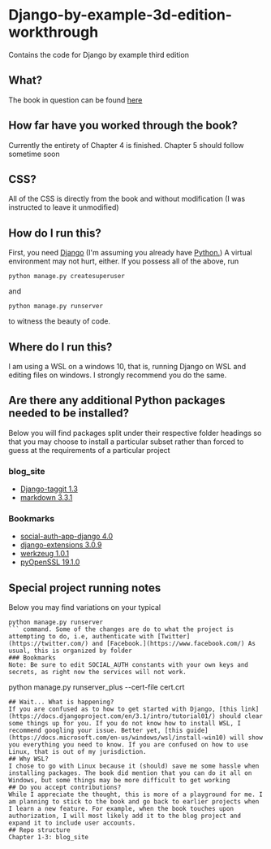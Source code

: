 # Django-by-example-3d-edition-workthrough
Contains the code for Django by example third edition
## What?
The book in question can be found [here](https://www.packtpub.com/product/django-3-by-example-third-edition/9781838981952)
## How far have you worked through the book?
Currently the entirety of Chapter 4 is finished. Chapter 5 should follow sometime soon
## CSS?
All of the CSS is directly from the book and without modification (I was instructed to leave it unmodified)
## How do I run this?
First, you need [Django](https://pypi.org/project/Django/) (I'm assuming you already have [Python.](https://www.python.org/)) A virtual environment may not hurt, either. If you possess all of the above, run
```
python manage.py createsuperuser
```
and
```
python manage.py runserver
```
to witness the beauty of code.
## Where do I run this?
I am using a WSL on a windows 10, that is, running Django on WSL and editing files on windows. I strongly recommend you do the same.
## Are there any additional Python packages needed to be installed?
Below you will find packages split under their respective folder headings so that you may choose to install a particular subset rather than forced to guess at the requirements of a particular project
### blog_site
* [Django-taggit 1.3](https://pypi.org/project/django-taggit/)
* [markdown 3.3.1](https://pypi.org/project/markdown/)
### Bookmarks
* [social-auth-app-django 4.0](https://pypi.org/project/social-auth-app-django/)
* [django-extensions 3.0.9](https://pypi.org/project/django-extensions/)
* [werkzeug 1.0.1](https://pypi.org/project/werkzeug/)
* [pyOpenSSL 19.1.0](https://pypi.org/project/pyopenssl/)
## Special project running notes
Below you may find variations on your typical 
```
python manage.py runserver
``` command. Some of the changes are do to what the project is attempting to do, i.e, authenticate with [Twitter](https://twitter.com/) and [Facebook.](https://www.facebook.com/) As usual, this is organized by folder
### Bookmarks
Note: Be sure to edit SOCIAL_AUTH constants with your own keys and secrets, as right now the services will not work.
```
python manage.py runserver_plus --cert-file cert.crt
```
## Wait... What is happening?
If you are confused as to how to get started with Django, [this link](https://docs.djangoproject.com/en/3.1/intro/tutorial01/) should clear some things up for you. If you do not know how to install WSL, I recommend googling your issue. Better yet, [this guide](https://docs.microsoft.com/en-us/windows/wsl/install-win10) will show you everything you need to know. If you are confused on how to use Linux, that is out of my jurisdiction.
## Why WSL?
I chose to go with Linux because it (should) save me some hassle when installing packages. The book did mention that you can do it all on Windows, but some things may be more difficult to get working
## Do you accept contributions?
While I appreciate the thought, this is more of a playground for me. I am planning to stick to the book and go back to earlier projects when I learn a new feature. For example, when the book touches upon authorization, I will most likely add it to the blog project and expand it to include user accounts.
## Repo structure
Chapter 1-3: blog_site

